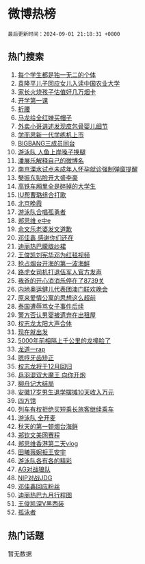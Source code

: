 # 微博热榜

`最后更新时间：2024-09-01 21:18:31 +0800`

## 热门搜索

1. [每个学生都是独一无二的个体](https://m.weibo.cn/search?containerid=100103type%3D1%26t%3D10%26q%3D%23%E6%AF%8F%E4%B8%AA%E5%AD%A6%E7%94%9F%E9%83%BD%E6%98%AF%E7%8B%AC%E4%B8%80%E6%97%A0%E4%BA%8C%E7%9A%84%E4%B8%AA%E4%BD%93%23&stream_entry_id=51&isnewpage=1&extparam=seat%3D1%26stream_entry_id%3D51%26pos%3D0%26q%3D%2523%25E6%25AF%258F%25E4%25B8%25AA%25E5%25AD%25A6%25E7%2594%259F%25E9%2583%25BD%25E6%2598%25AF%25E7%258B%25AC%25E4%25B8%2580%25E6%2597%25A0%25E4%25BA%258C%25E7%259A%2584%25E4%25B8%25AA%25E4%25BD%2593%2523%26cate%3D10103%26c_type%3D51%26dgr%3D0%26filter_type%3Drealtimehot%26display_time%3D1725196710%26pre_seqid%3D1725196710216018327199)
1. [袁隆平儿子回应女儿入读中国农业大学](https://m.weibo.cn/search?containerid=100103type%3D1%26t%3D10%26q%3D%23%E8%A2%81%E9%9A%86%E5%B9%B3%E5%84%BF%E5%AD%90%E5%9B%9E%E5%BA%94%E5%A5%B3%E5%84%BF%E5%85%A5%E8%AF%BB%E4%B8%AD%E5%9B%BD%E5%86%9C%E4%B8%9A%E5%A4%A7%E5%AD%A6%23&stream_entry_id=31&isnewpage=1&extparam=seat%3D1%26c_type%3D31%26lcate%3D5001%26cate%3D5001%26q%3D%2523%25E8%25A2%2581%25E9%259A%2586%25E5%25B9%25B3%25E5%2584%25BF%25E5%25AD%2590%25E5%259B%259E%25E5%25BA%2594%25E5%25A5%25B3%25E5%2584%25BF%25E5%2585%25A5%25E8%25AF%25BB%25E4%25B8%25AD%25E5%259B%25BD%25E5%2586%259C%25E4%25B8%259A%25E5%25A4%25A7%25E5%25AD%25A6%2523%26stream_entry_id%3D31%26pos%3D0%26band_rank%3D1%26flag%3D32768%26realpos%3D1%26dgr%3D0%26filter_type%3Drealtimehot%26display_time%3D1725196710%26pre_seqid%3D1725196710216018327199)
1. [家长火烧孩子估值好几万烟卡](https://m.weibo.cn/search?containerid=100103type%3D1%26t%3D10%26q%3D%23%E5%AE%B6%E9%95%BF%E7%81%AB%E7%83%A7%E5%AD%A9%E5%AD%90%E4%BC%B0%E5%80%BC%E5%A5%BD%E5%87%A0%E4%B8%87%E7%83%9F%E5%8D%A1%23&stream_entry_id=31&isnewpage=1&extparam=seat%3D1%26c_type%3D31%26lcate%3D5001%26cate%3D5001%26q%3D%2523%25E5%25AE%25B6%25E9%2595%25BF%25E7%2581%25AB%25E7%2583%25A7%25E5%25AD%25A9%25E5%25AD%2590%25E4%25BC%25B0%25E5%2580%25BC%25E5%25A5%25BD%25E5%2587%25A0%25E4%25B8%2587%25E7%2583%259F%25E5%258D%25A1%2523%26stream_entry_id%3D31%26pos%3D1%26band_rank%3D2%26flag%3D2%26realpos%3D2%26dgr%3D0%26filter_type%3Drealtimehot%26display_time%3D1725196710%26pre_seqid%3D1725196710216018327199)
1. [开学第一课](https://m.weibo.cn/search?containerid=100103type%3D1%26t%3D10%26q%3D%23%E5%BC%80%E5%AD%A6%E7%AC%AC%E4%B8%80%E8%AF%BE%23&stream_entry_id=31&isnewpage=1&extparam=seat%3D1%26c_type%3D31%26lcate%3D5001%26cate%3D5001%26q%3D%2523%25E5%25BC%2580%25E5%25AD%25A6%25E7%25AC%25AC%25E4%25B8%2580%25E8%25AF%25BE%2523%26stream_entry_id%3D31%26pos%3D2%26band_rank%3D3%26flag%3D0%26realpos%3D3%26dgr%3D0%26filter_type%3Drealtimehot%26display_time%3D1725196710%26pre_seqid%3D1725196710216018327199)
1. [折腰](https://m.weibo.cn/search?containerid=100103type%3D1%26t%3D10%26q%3D%E6%8A%98%E8%85%B0&stream_entry_id=31&isnewpage=1&extparam=seat%3D1%26c_type%3D31%26lcate%3D5001%26cate%3D5001%26q%3D%25E6%258A%2598%25E8%2585%25B0%26stream_entry_id%3D31%26pos%3D3%26band_rank%3D4%26flag%3D1%26realpos%3D4%26dgr%3D0%26filter_type%3Drealtimehot%26display_time%3D1725196710%26pre_seqid%3D1725196710216018327199)
1. [马龙给全红婵买帽子](https://m.weibo.cn/search?containerid=100103type%3D1%26t%3D10%26q%3D%23%E9%A9%AC%E9%BE%99%E7%BB%99%E5%85%A8%E7%BA%A2%E5%A9%B5%E4%B9%B0%E5%B8%BD%E5%AD%90%23&stream_entry_id=31&isnewpage=1&extparam=seat%3D1%26c_type%3D31%26lcate%3D5001%26cate%3D5001%26q%3D%2523%25E9%25A9%25AC%25E9%25BE%2599%25E7%25BB%2599%25E5%2585%25A8%25E7%25BA%25A2%25E5%25A9%25B5%25E4%25B9%25B0%25E5%25B8%25BD%25E5%25AD%2590%2523%26stream_entry_id%3D31%26pos%3D4%26band_rank%3D5%26flag%3D0%26realpos%3D5%26dgr%3D0%26filter_type%3Drealtimehot%26display_time%3D1725196710%26pre_seqid%3D1725196710216018327199)
1. [外卖小哥讲述发现皮包骨婴儿细节](https://m.weibo.cn/search?containerid=100103type%3D1%26t%3D10%26q%3D%23%E5%A4%96%E5%8D%96%E5%B0%8F%E5%93%A5%E8%AE%B2%E8%BF%B0%E5%8F%91%E7%8E%B0%E7%9A%AE%E5%8C%85%E9%AA%A8%E5%A9%B4%E5%84%BF%E7%BB%86%E8%8A%82%23&stream_entry_id=31&isnewpage=1&extparam=seat%3D1%26c_type%3D31%26lcate%3D5001%26cate%3D5001%26q%3D%2523%25E5%25A4%2596%25E5%258D%2596%25E5%25B0%258F%25E5%2593%25A5%25E8%25AE%25B2%25E8%25BF%25B0%25E5%258F%2591%25E7%258E%25B0%25E7%259A%25AE%25E5%258C%2585%25E9%25AA%25A8%25E5%25A9%25B4%25E5%2584%25BF%25E7%25BB%2586%25E8%258A%2582%2523%26stream_entry_id%3D31%26pos%3D5%26band_rank%3D6%26flag%3D0%26realpos%3D6%26dgr%3D0%26filter_type%3Drealtimehot%26display_time%3D1725196710%26pre_seqid%3D1725196710216018327199)
1. [学而思新一代学练机上市](https://m.weibo.cn/search?containerid=100103type%3D1%26t%3D10%26q%3D%23%E5%AD%A6%E8%80%8C%E6%80%9D%E6%96%B0%E4%B8%80%E4%BB%A3%E5%AD%A6%E7%BB%83%E6%9C%BA%E4%B8%8A%E5%B8%82%23&stream_entry_id=31&isnewpage=1&extparam=seat%3D1%26pos%3D6%26lcate%3D5001%26is_ad_pos%3D1%26topic_ad%3D1%26q%3D%2523%25E5%25AD%25A6%25E8%2580%258C%25E6%2580%259D%25E6%2596%25B0%25E4%25B8%2580%25E4%25BB%25A3%25E5%25AD%25A6%25E7%25BB%2583%25E6%259C%25BA%25E4%25B8%258A%25E5%25B8%2582%2523%26stream_entry_id%3D31%26adid%3D252835%26dgr%3D0%26band_rank%3D7%26c_type%3D31%26cate%3D5001%26filter_type%3Drealtimehot%26display_time%3D1725196710%26pre_seqid%3D1725196710216018327199)
1. [BIGBANG三成员同台](https://m.weibo.cn/search?containerid=100103type%3D1%26t%3D10%26q%3DBIGBANG%E4%B8%89%E6%88%90%E5%91%98%E5%90%8C%E5%8F%B0&stream_entry_id=31&isnewpage=1&extparam=seat%3D1%26c_type%3D31%26lcate%3D5001%26cate%3D5001%26q%3DBIGBANG%25E4%25B8%2589%25E6%2588%2590%25E5%2591%2598%25E5%2590%258C%25E5%258F%25B0%26stream_entry_id%3D31%26pos%3D7%26band_rank%3D7%26flag%3D2%26realpos%3D7%26dgr%3D0%26filter_type%3Drealtimehot%26display_time%3D1725196710%26pre_seqid%3D1725196710216018327199)
1. [游泳队 人鱼上岸嗓子换腿](https://m.weibo.cn/search?containerid=100103type%3D1%26t%3D10%26q%3D%E6%B8%B8%E6%B3%B3%E9%98%9F+%E4%BA%BA%E9%B1%BC%E4%B8%8A%E5%B2%B8%E5%97%93%E5%AD%90%E6%8D%A2%E8%85%BF&stream_entry_id=31&isnewpage=1&extparam=seat%3D1%26c_type%3D31%26lcate%3D5001%26cate%3D5001%26q%3D%25E6%25B8%25B8%25E6%25B3%25B3%25E9%2598%259F%2520%25E4%25BA%25BA%25E9%25B1%25BC%25E4%25B8%258A%25E5%25B2%25B8%25E5%2597%2593%25E5%25AD%2590%25E6%258D%25A2%25E8%2585%25BF%26stream_entry_id%3D31%26pos%3D8%26band_rank%3D8%26flag%3D1%26realpos%3D8%26dgr%3D0%26filter_type%3Drealtimehot%26display_time%3D1725196710%26pre_seqid%3D1725196710216018327199)
1. [潘展乐解释自己的微博名](https://m.weibo.cn/search?containerid=100103type%3D1%26t%3D10%26q%3D%23%E6%BD%98%E5%B1%95%E4%B9%90%E8%A7%A3%E9%87%8A%E8%87%AA%E5%B7%B1%E7%9A%84%E5%BE%AE%E5%8D%9A%E5%90%8D%23&stream_entry_id=31&isnewpage=1&extparam=seat%3D1%26c_type%3D31%26lcate%3D5001%26cate%3D5001%26q%3D%2523%25E6%25BD%2598%25E5%25B1%2595%25E4%25B9%2590%25E8%25A7%25A3%25E9%2587%258A%25E8%2587%25AA%25E5%25B7%25B1%25E7%259A%2584%25E5%25BE%25AE%25E5%258D%259A%25E5%2590%258D%2523%26stream_entry_id%3D31%26pos%3D9%26band_rank%3D9%26flag%3D1%26realpos%3D9%26dgr%3D0%26filter_type%3Drealtimehot%26display_time%3D1725196710%26pre_seqid%3D1725196710216018327199)
1. [南京溧水试点未成年人怀孕就诊强制弹窗提醒](https://m.weibo.cn/search?containerid=100103type%3D1%26t%3D10%26q%3D%23%E5%8D%97%E4%BA%AC%E6%BA%A7%E6%B0%B4%E8%AF%95%E7%82%B9%E6%9C%AA%E6%88%90%E5%B9%B4%E4%BA%BA%E6%80%80%E5%AD%95%E5%B0%B1%E8%AF%8A%E5%BC%BA%E5%88%B6%E5%BC%B9%E7%AA%97%E6%8F%90%E9%86%92%23&stream_entry_id=31&isnewpage=1&extparam=seat%3D1%26c_type%3D31%26lcate%3D5001%26cate%3D5001%26q%3D%2523%25E5%258D%2597%25E4%25BA%25AC%25E6%25BA%25A7%25E6%25B0%25B4%25E8%25AF%2595%25E7%2582%25B9%25E6%259C%25AA%25E6%2588%2590%25E5%25B9%25B4%25E4%25BA%25BA%25E6%2580%2580%25E5%25AD%2595%25E5%25B0%25B1%25E8%25AF%258A%25E5%25BC%25BA%25E5%2588%25B6%25E5%25BC%25B9%25E7%25AA%2597%25E6%258F%2590%25E9%2586%2592%2523%26stream_entry_id%3D31%26pos%3D10%26band_rank%3D10%26flag%3D1%26realpos%3D10%26dgr%3D0%26filter_type%3Drealtimehot%26display_time%3D1725196710%26pre_seqid%3D1725196710216018327199)
1. [樊振东贴脸开大盛李豪](https://m.weibo.cn/search?containerid=100103type%3D1%26t%3D10%26q%3D%E6%A8%8A%E6%8C%AF%E4%B8%9C%E8%B4%B4%E8%84%B8%E5%BC%80%E5%A4%A7%E7%9B%9B%E6%9D%8E%E8%B1%AA&stream_entry_id=31&isnewpage=1&extparam=seat%3D1%26c_type%3D31%26lcate%3D5001%26cate%3D5001%26q%3D%25E6%25A8%258A%25E6%258C%25AF%25E4%25B8%259C%25E8%25B4%25B4%25E8%2584%25B8%25E5%25BC%2580%25E5%25A4%25A7%25E7%259B%259B%25E6%259D%258E%25E8%25B1%25AA%26stream_entry_id%3D31%26pos%3D11%26band_rank%3D11%26flag%3D1%26realpos%3D11%26dgr%3D0%26filter_type%3Drealtimehot%26display_time%3D1725196710%26pre_seqid%3D1725196710216018327199)
1. [高铁车厢里全是碎掉的大学生](https://m.weibo.cn/search?containerid=100103type%3D1%26t%3D10%26q%3D%23%E9%AB%98%E9%93%81%E8%BD%A6%E5%8E%A2%E9%87%8C%E5%85%A8%E6%98%AF%E7%A2%8E%E6%8E%89%E7%9A%84%E5%A4%A7%E5%AD%A6%E7%94%9F%23&stream_entry_id=31&isnewpage=1&extparam=seat%3D1%26c_type%3D31%26lcate%3D5001%26cate%3D5001%26q%3D%2523%25E9%25AB%2598%25E9%2593%2581%25E8%25BD%25A6%25E5%258E%25A2%25E9%2587%258C%25E5%2585%25A8%25E6%2598%25AF%25E7%25A2%258E%25E6%258E%2589%25E7%259A%2584%25E5%25A4%25A7%25E5%25AD%25A6%25E7%2594%259F%2523%26stream_entry_id%3D31%26pos%3D12%26band_rank%3D12%26flag%3D0%26realpos%3D12%26dgr%3D0%26filter_type%3Drealtimehot%26display_time%3D1725196710%26pre_seqid%3D1725196710216018327199)
1. [IU帮曹璐组合打歌](https://m.weibo.cn/search?containerid=100103type%3D1%26t%3D10%26q%3D%23IU%E5%B8%AE%E6%9B%B9%E7%92%90%E7%BB%84%E5%90%88%E6%89%93%E6%AD%8C%23&stream_entry_id=31&isnewpage=1&extparam=seat%3D1%26c_type%3D31%26lcate%3D5001%26cate%3D5001%26q%3D%2523IU%25E5%25B8%25AE%25E6%259B%25B9%25E7%2592%2590%25E7%25BB%2584%25E5%2590%2588%25E6%2589%2593%25E6%25AD%258C%2523%26stream_entry_id%3D31%26pos%3D13%26band_rank%3D13%26flag%3D1%26realpos%3D13%26dgr%3D0%26filter_type%3Drealtimehot%26display_time%3D1725196710%26pre_seqid%3D1725196710216018327199)
1. [北京晚霞](https://m.weibo.cn/search?containerid=100103type%3D1%26t%3D10%26q%3D%E5%8C%97%E4%BA%AC%E6%99%9A%E9%9C%9E&stream_entry_id=31&isnewpage=1&extparam=seat%3D1%26c_type%3D31%26lcate%3D5001%26cate%3D5001%26q%3D%25E5%258C%2597%25E4%25BA%25AC%25E6%2599%259A%25E9%259C%259E%26stream_entry_id%3D31%26pos%3D14%26band_rank%3D14%26flag%3D0%26realpos%3D14%26dgr%3D0%26filter_type%3Drealtimehot%26display_time%3D1725196710%26pre_seqid%3D1725196710216018327199)
1. [游泳队合唱孤勇者](https://m.weibo.cn/search?containerid=100103type%3D1%26t%3D10%26q%3D%E6%B8%B8%E6%B3%B3%E9%98%9F%E5%90%88%E5%94%B1%E5%AD%A4%E5%8B%87%E8%80%85&stream_entry_id=31&isnewpage=1&extparam=seat%3D1%26c_type%3D31%26lcate%3D5001%26cate%3D5001%26q%3D%25E6%25B8%25B8%25E6%25B3%25B3%25E9%2598%259F%25E5%2590%2588%25E5%2594%25B1%25E5%25AD%25A4%25E5%258B%2587%25E8%2580%2585%26stream_entry_id%3D31%26pos%3D15%26band_rank%3D15%26flag%3D1%26realpos%3D15%26dgr%3D0%26filter_type%3Drealtimehot%26display_time%3D1725196710%26pre_seqid%3D1725196710216018327199)
1. [郑思维 e中e](https://m.weibo.cn/search?containerid=100103type%3D1%26t%3D10%26q%3D%E9%83%91%E6%80%9D%E7%BB%B4+e%E4%B8%ADe&stream_entry_id=31&isnewpage=1&extparam=seat%3D1%26c_type%3D31%26lcate%3D5001%26cate%3D5001%26q%3D%25E9%2583%2591%25E6%2580%259D%25E7%25BB%25B4%2520e%25E4%25B8%25ADe%26stream_entry_id%3D31%26pos%3D16%26band_rank%3D16%26flag%3D0%26realpos%3D16%26dgr%3D0%26filter_type%3Drealtimehot%26display_time%3D1725196710%26pre_seqid%3D1725196710216018327199)
1. [余文乐老婆发文道歉](https://m.weibo.cn/search?containerid=100103type%3D1%26t%3D10%26q%3D%23%E4%BD%99%E6%96%87%E4%B9%90%E8%80%81%E5%A9%86%E5%8F%91%E6%96%87%E9%81%93%E6%AD%89%23&stream_entry_id=31&isnewpage=1&extparam=seat%3D1%26c_type%3D31%26lcate%3D5001%26cate%3D5001%26q%3D%2523%25E4%25BD%2599%25E6%2596%2587%25E4%25B9%2590%25E8%2580%2581%25E5%25A9%2586%25E5%258F%2591%25E6%2596%2587%25E9%2581%2593%25E6%25AD%2589%2523%26stream_entry_id%3D31%26pos%3D17%26band_rank%3D17%26flag%3D2%26realpos%3D17%26dgr%3D0%26filter_type%3Drealtimehot%26display_time%3D1725196710%26pre_seqid%3D1725196710216018327199)
1. [邓佳鑫 感谢你们还在](https://m.weibo.cn/search?containerid=100103type%3D1%26t%3D10%26q%3D%E9%82%93%E4%BD%B3%E9%91%AB+%E6%84%9F%E8%B0%A2%E4%BD%A0%E4%BB%AC%E8%BF%98%E5%9C%A8&stream_entry_id=31&isnewpage=1&extparam=seat%3D1%26c_type%3D31%26lcate%3D5001%26cate%3D5001%26q%3D%25E9%2582%2593%25E4%25BD%25B3%25E9%2591%25AB%2520%25E6%2584%259F%25E8%25B0%25A2%25E4%25BD%25A0%25E4%25BB%25AC%25E8%25BF%2598%25E5%259C%25A8%26stream_entry_id%3D31%26pos%3D18%26band_rank%3D18%26flag%3D1%26realpos%3D18%26dgr%3D0%26filter_type%3Drealtimehot%26display_time%3D1725196710%26pre_seqid%3D1725196710216018327199)
1. [迪丽热巴朦胧纱裙](https://m.weibo.cn/search?containerid=100103type%3D1%26t%3D10%26q%3D%23%E8%BF%AA%E4%B8%BD%E7%83%AD%E5%B7%B4%E6%9C%A6%E8%83%A7%E7%BA%B1%E8%A3%99%23&stream_entry_id=31&isnewpage=1&extparam=seat%3D1%26c_type%3D31%26lcate%3D5001%26cate%3D5001%26q%3D%2523%25E8%25BF%25AA%25E4%25B8%25BD%25E7%2583%25AD%25E5%25B7%25B4%25E6%259C%25A6%25E8%2583%25A7%25E7%25BA%25B1%25E8%25A3%2599%2523%26stream_entry_id%3D31%26pos%3D19%26band_rank%3D19%26flag%3D1%26realpos%3D19%26dgr%3D0%26filter_type%3Drealtimehot%26display_time%3D1725196710%26pre_seqid%3D1725196710216018327199)
1. [王俊凯刘宪华邓为红毯视频](https://m.weibo.cn/search?containerid=100103type%3D1%26t%3D10%26q%3D%23%E7%8E%8B%E4%BF%8A%E5%87%AF%E5%88%98%E5%AE%AA%E5%8D%8E%E9%82%93%E4%B8%BA%E7%BA%A2%E6%AF%AF%E8%A7%86%E9%A2%91%23&stream_entry_id=31&isnewpage=1&extparam=seat%3D1%26c_type%3D31%26lcate%3D5001%26cate%3D5001%26q%3D%2523%25E7%258E%258B%25E4%25BF%258A%25E5%2587%25AF%25E5%2588%2598%25E5%25AE%25AA%25E5%258D%258E%25E9%2582%2593%25E4%25B8%25BA%25E7%25BA%25A2%25E6%25AF%25AF%25E8%25A7%2586%25E9%25A2%2591%2523%26stream_entry_id%3D31%26pos%3D20%26band_rank%3D20%26flag%3D1%26realpos%3D20%26dgr%3D0%26filter_type%3Drealtimehot%26display_time%3D1725196710%26pre_seqid%3D1725196710216018327199)
1. [抢占烟台开海的第一波海鲜](https://m.weibo.cn/search?containerid=100103type%3D1%26t%3D10%26q%3D%23%E6%8A%A2%E5%8D%A0%E7%83%9F%E5%8F%B0%E5%BC%80%E6%B5%B7%E7%9A%84%E7%AC%AC%E4%B8%80%E6%B3%A2%E6%B5%B7%E9%B2%9C%23&stream_entry_id=31&isnewpage=1&extparam=seat%3D1%26c_type%3D31%26lcate%3D5001%26cate%3D5001%26q%3D%2523%25E6%258A%25A2%25E5%258D%25A0%25E7%2583%259F%25E5%258F%25B0%25E5%25BC%2580%25E6%25B5%25B7%25E7%259A%2584%25E7%25AC%25AC%25E4%25B8%2580%25E6%25B3%25A2%25E6%25B5%25B7%25E9%25B2%259C%2523%26dgr%3D0%26pos%3D21%26adid%3D252897%26band_rank%3D21%26flag%3D0%26realpos%3D21%26stream_entry_id%3D31%26filter_type%3Drealtimehot%26display_time%3D1725196710%26pre_seqid%3D1725196710216018327199)
1. [路虎女司机打退伍军人官方发声](https://m.weibo.cn/search?containerid=100103type%3D1%26t%3D10%26q%3D%23%E8%B7%AF%E8%99%8E%E5%A5%B3%E5%8F%B8%E6%9C%BA%E6%89%93%E9%80%80%E4%BC%8D%E5%86%9B%E4%BA%BA%E5%AE%98%E6%96%B9%E5%8F%91%E5%A3%B0%23&stream_entry_id=31&isnewpage=1&extparam=seat%3D1%26c_type%3D31%26lcate%3D5001%26cate%3D5001%26q%3D%2523%25E8%25B7%25AF%25E8%2599%258E%25E5%25A5%25B3%25E5%258F%25B8%25E6%259C%25BA%25E6%2589%2593%25E9%2580%2580%25E4%25BC%258D%25E5%2586%259B%25E4%25BA%25BA%25E5%25AE%2598%25E6%2596%25B9%25E5%258F%2591%25E5%25A3%25B0%2523%26stream_entry_id%3D31%26pos%3D22%26band_rank%3D22%26flag%3D2%26realpos%3D22%26dgr%3D0%26filter_type%3Drealtimehot%26display_time%3D1725196710%26pre_seqid%3D1725196710216018327199)
1. [我爸的开心消消乐停在了8739关](https://m.weibo.cn/search?containerid=100103type%3D1%26t%3D10%26q%3D%E6%88%91%E7%88%B8%E7%9A%84%E5%BC%80%E5%BF%83%E6%B6%88%E6%B6%88%E4%B9%90%E5%81%9C%E5%9C%A8%E4%BA%868739%E5%85%B3&stream_entry_id=31&isnewpage=1&extparam=seat%3D1%26c_type%3D31%26lcate%3D5001%26cate%3D5001%26q%3D%25E6%2588%2591%25E7%2588%25B8%25E7%259A%2584%25E5%25BC%2580%25E5%25BF%2583%25E6%25B6%2588%25E6%25B6%2588%25E4%25B9%2590%25E5%2581%259C%25E5%259C%25A8%25E4%25BA%25868739%25E5%2585%25B3%26stream_entry_id%3D31%26pos%3D23%26band_rank%3D23%26flag%3D2%26realpos%3D23%26dgr%3D0%26filter_type%3Drealtimehot%26display_time%3D1725196710%26pre_seqid%3D1725196710216018327199)
1. [内地奥运健儿代表团澳门联欢晚会](https://m.weibo.cn/search?containerid=100103type%3D1%26t%3D10%26q%3D%23%E5%86%85%E5%9C%B0%E5%A5%A5%E8%BF%90%E5%81%A5%E5%84%BF%E4%BB%A3%E8%A1%A8%E5%9B%A2%E6%BE%B3%E9%97%A8%E8%81%94%E6%AC%A2%E6%99%9A%E4%BC%9A%23&stream_entry_id=31&isnewpage=1&extparam=seat%3D1%26c_type%3D31%26lcate%3D5001%26cate%3D5001%26q%3D%2523%25E5%2586%2585%25E5%259C%25B0%25E5%25A5%25A5%25E8%25BF%2590%25E5%2581%25A5%25E5%2584%25BF%25E4%25BB%25A3%25E8%25A1%25A8%25E5%259B%25A2%25E6%25BE%25B3%25E9%2597%25A8%25E8%2581%2594%25E6%25AC%25A2%25E6%2599%259A%25E4%25BC%259A%2523%26stream_entry_id%3D31%26pos%3D24%26band_rank%3D24%26flag%3D0%26realpos%3D24%26dgr%3D0%26filter_type%3Drealtimehot%26display_time%3D1725196710%26pre_seqid%3D1725196710216018327199)
1. [原来爱情公寓的思想这么超前](https://m.weibo.cn/search?containerid=100103type%3D1%26t%3D10%26q%3D%E5%8E%9F%E6%9D%A5%E7%88%B1%E6%83%85%E5%85%AC%E5%AF%93%E7%9A%84%E6%80%9D%E6%83%B3%E8%BF%99%E4%B9%88%E8%B6%85%E5%89%8D&stream_entry_id=31&isnewpage=1&extparam=seat%3D1%26c_type%3D31%26lcate%3D5001%26cate%3D5001%26q%3D%25E5%258E%259F%25E6%259D%25A5%25E7%2588%25B1%25E6%2583%2585%25E5%2585%25AC%25E5%25AF%2593%25E7%259A%2584%25E6%2580%259D%25E6%2583%25B3%25E8%25BF%2599%25E4%25B9%2588%25E8%25B6%2585%25E5%2589%258D%26stream_entry_id%3D31%26pos%3D25%26band_rank%3D25%26flag%3D1%26realpos%3D25%26dgr%3D0%26filter_type%3Drealtimehot%26display_time%3D1725196710%26pre_seqid%3D1725196710216018327199)
1. [泰国遭辱骂女子事件后续](https://m.weibo.cn/search?containerid=100103type%3D1%26t%3D10%26q%3D%23%E6%B3%B0%E5%9B%BD%E9%81%AD%E8%BE%B1%E9%AA%82%E5%A5%B3%E5%AD%90%E4%BA%8B%E4%BB%B6%E5%90%8E%E7%BB%AD%23&stream_entry_id=31&isnewpage=1&extparam=seat%3D1%26c_type%3D31%26lcate%3D5001%26cate%3D5001%26q%3D%2523%25E6%25B3%25B0%25E5%259B%25BD%25E9%2581%25AD%25E8%25BE%25B1%25E9%25AA%2582%25E5%25A5%25B3%25E5%25AD%2590%25E4%25BA%258B%25E4%25BB%25B6%25E5%2590%258E%25E7%25BB%25AD%2523%26stream_entry_id%3D31%26pos%3D26%26band_rank%3D26%26flag%3D0%26realpos%3D26%26dgr%3D0%26filter_type%3Drealtimehot%26display_time%3D1725196710%26pre_seqid%3D1725196710216018327199)
1. [警方否认男婴被遗弃在出租屋](https://m.weibo.cn/search?containerid=100103type%3D1%26t%3D10%26q%3D%23%E8%AD%A6%E6%96%B9%E5%90%A6%E8%AE%A4%E7%94%B7%E5%A9%B4%E8%A2%AB%E9%81%97%E5%BC%83%E5%9C%A8%E5%87%BA%E7%A7%9F%E5%B1%8B%23&stream_entry_id=31&isnewpage=1&extparam=seat%3D1%26c_type%3D31%26lcate%3D5001%26cate%3D5001%26q%3D%2523%25E8%25AD%25A6%25E6%2596%25B9%25E5%2590%25A6%25E8%25AE%25A4%25E7%2594%25B7%25E5%25A9%25B4%25E8%25A2%25AB%25E9%2581%2597%25E5%25BC%2583%25E5%259C%25A8%25E5%2587%25BA%25E7%25A7%259F%25E5%25B1%258B%2523%26stream_entry_id%3D31%26pos%3D27%26band_rank%3D27%26flag%3D1%26realpos%3D27%26dgr%3D0%26filter_type%3Drealtimehot%26display_time%3D1725196710%26pre_seqid%3D1725196710216018327199)
1. [权志龙太阳大声合体](https://m.weibo.cn/search?containerid=100103type%3D1%26t%3D10%26q%3D%23%E6%9D%83%E5%BF%97%E9%BE%99%E5%A4%AA%E9%98%B3%E5%A4%A7%E5%A3%B0%E5%90%88%E4%BD%93%23&stream_entry_id=31&isnewpage=1&extparam=seat%3D1%26c_type%3D31%26lcate%3D5001%26cate%3D5001%26q%3D%2523%25E6%259D%2583%25E5%25BF%2597%25E9%25BE%2599%25E5%25A4%25AA%25E9%2598%25B3%25E5%25A4%25A7%25E5%25A3%25B0%25E5%2590%2588%25E4%25BD%2593%2523%26stream_entry_id%3D31%26pos%3D28%26band_rank%3D28%26flag%3D0%26realpos%3D28%26dgr%3D0%26filter_type%3Drealtimehot%26display_time%3D1725196710%26pre_seqid%3D1725196710216018327199)
1. [现在就出发](https://m.weibo.cn/search?containerid=100103type%3D1%26t%3D10%26q%3D%E7%8E%B0%E5%9C%A8%E5%B0%B1%E5%87%BA%E5%8F%91&stream_entry_id=31&isnewpage=1&extparam=seat%3D1%26c_type%3D31%26lcate%3D5001%26cate%3D5001%26q%3D%25E7%258E%25B0%25E5%259C%25A8%25E5%25B0%25B1%25E5%2587%25BA%25E5%258F%2591%26stream_entry_id%3D31%26pos%3D29%26band_rank%3D29%26flag%3D1%26realpos%3D29%26dgr%3D0%26filter_type%3Drealtimehot%26display_time%3D1725196710%26pre_seqid%3D1725196710216018327199)
1. [5000年前相隔上千公里的龙撞脸了](https://m.weibo.cn/search?containerid=100103type%3D1%26t%3D10%26q%3D%235000%E5%B9%B4%E5%89%8D%E7%9B%B8%E9%9A%94%E4%B8%8A%E5%8D%83%E5%85%AC%E9%87%8C%E7%9A%84%E9%BE%99%E6%92%9E%E8%84%B8%E4%BA%86%23&stream_entry_id=31&isnewpage=1&extparam=seat%3D1%26c_type%3D31%26lcate%3D5001%26cate%3D5001%26q%3D%25235000%25E5%25B9%25B4%25E5%2589%258D%25E7%259B%25B8%25E9%259A%2594%25E4%25B8%258A%25E5%258D%2583%25E5%2585%25AC%25E9%2587%258C%25E7%259A%2584%25E9%25BE%2599%25E6%2592%259E%25E8%2584%25B8%25E4%25BA%2586%2523%26stream_entry_id%3D31%26pos%3D30%26band_rank%3D30%26flag%3D1%26realpos%3D30%26dgr%3D0%26filter_type%3Drealtimehot%26display_time%3D1725196710%26pre_seqid%3D1725196710216018327199)
1. [龙道一rap](https://m.weibo.cn/search?containerid=100103type%3D1%26t%3D10%26q%3D%E9%BE%99%E9%81%93%E4%B8%80rap&stream_entry_id=31&isnewpage=1&extparam=seat%3D1%26c_type%3D31%26lcate%3D5001%26cate%3D5001%26q%3D%25E9%25BE%2599%25E9%2581%2593%25E4%25B8%2580rap%26stream_entry_id%3D31%26pos%3D31%26band_rank%3D31%26flag%3D1%26realpos%3D31%26dgr%3D0%26filter_type%3Drealtimehot%26display_time%3D1725196710%26pre_seqid%3D1725196710216018327199)
1. [嗯哼牙齿矫正](https://m.weibo.cn/search?containerid=100103type%3D1%26t%3D10%26q%3D%23%E5%97%AF%E5%93%BC%E7%89%99%E9%BD%BF%E7%9F%AB%E6%AD%A3%23&stream_entry_id=31&isnewpage=1&extparam=seat%3D1%26c_type%3D31%26lcate%3D5001%26cate%3D5001%26q%3D%2523%25E5%2597%25AF%25E5%2593%25BC%25E7%2589%2599%25E9%25BD%25BF%25E7%259F%25AB%25E6%25AD%25A3%2523%26stream_entry_id%3D31%26pos%3D32%26band_rank%3D32%26flag%3D0%26realpos%3D32%26dgr%3D0%26filter_type%3Drealtimehot%26display_time%3D1725196710%26pre_seqid%3D1725196710216018327199)
1. [权志龙将于12月回归](https://m.weibo.cn/search?containerid=100103type%3D1%26t%3D10%26q%3D%23%E6%9D%83%E5%BF%97%E9%BE%99%E5%B0%86%E4%BA%8E12%E6%9C%88%E5%9B%9E%E5%BD%92%23&stream_entry_id=31&isnewpage=1&extparam=seat%3D1%26c_type%3D31%26lcate%3D5001%26cate%3D5001%26q%3D%2523%25E6%259D%2583%25E5%25BF%2597%25E9%25BE%2599%25E5%25B0%2586%25E4%25BA%258E12%25E6%259C%2588%25E5%259B%259E%25E5%25BD%2592%2523%26stream_entry_id%3D31%26pos%3D33%26band_rank%3D33%26flag%3D1%26realpos%3D33%26dgr%3D0%26filter_type%3Drealtimehot%26display_time%3D1725196710%26pre_seqid%3D1725196710216018327199)
1. [乒羽混双大魔王 向你开炮](https://m.weibo.cn/search?containerid=100103type%3D1%26t%3D10%26q%3D%E4%B9%92%E7%BE%BD%E6%B7%B7%E5%8F%8C%E5%A4%A7%E9%AD%94%E7%8E%8B+%E5%90%91%E4%BD%A0%E5%BC%80%E7%82%AE&stream_entry_id=31&isnewpage=1&extparam=seat%3D1%26c_type%3D31%26lcate%3D5001%26cate%3D5001%26q%3D%25E4%25B9%2592%25E7%25BE%25BD%25E6%25B7%25B7%25E5%258F%258C%25E5%25A4%25A7%25E9%25AD%2594%25E7%258E%258B%2520%25E5%2590%2591%25E4%25BD%25A0%25E5%25BC%2580%25E7%2582%25AE%26stream_entry_id%3D31%26pos%3D34%26band_rank%3D34%26flag%3D0%26realpos%3D34%26dgr%3D0%26filter_type%3Drealtimehot%26display_time%3D1725196710%26pre_seqid%3D1725196710216018327199)
1. [柳舟记大结局](https://m.weibo.cn/search?containerid=100103type%3D1%26t%3D10%26q%3D%23%E6%9F%B3%E8%88%9F%E8%AE%B0%E5%A4%A7%E7%BB%93%E5%B1%80%23&stream_entry_id=31&isnewpage=1&extparam=seat%3D1%26c_type%3D31%26lcate%3D5001%26cate%3D5001%26q%3D%2523%25E6%259F%25B3%25E8%2588%259F%25E8%25AE%25B0%25E5%25A4%25A7%25E7%25BB%2593%25E5%25B1%2580%2523%26stream_entry_id%3D31%26pos%3D35%26band_rank%3D35%26flag%3D1%26realpos%3D35%26dgr%3D0%26filter_type%3Drealtimehot%26display_time%3D1725196710%26pre_seqid%3D1725196710216018327199)
1. [安徽17岁男生退学摆摊10天收入万元](https://m.weibo.cn/search?containerid=100103type%3D1%26t%3D10%26q%3D%23%E5%AE%89%E5%BE%BD17%E5%B2%81%E7%94%B7%E7%94%9F%E9%80%80%E5%AD%A6%E6%91%86%E6%91%8A10%E5%A4%A9%E6%94%B6%E5%85%A5%E4%B8%87%E5%85%83%23&stream_entry_id=31&isnewpage=1&extparam=seat%3D1%26c_type%3D31%26lcate%3D5001%26cate%3D5001%26q%3D%2523%25E5%25AE%2589%25E5%25BE%25BD17%25E5%25B2%2581%25E7%2594%25B7%25E7%2594%259F%25E9%2580%2580%25E5%25AD%25A6%25E6%2591%2586%25E6%2591%258A10%25E5%25A4%25A9%25E6%2594%25B6%25E5%2585%25A5%25E4%25B8%2587%25E5%2585%2583%2523%26stream_entry_id%3D31%26pos%3D36%26band_rank%3D36%26flag%3D1%26realpos%3D36%26dgr%3D0%26filter_type%3Drealtimehot%26display_time%3D1725196710%26pre_seqid%3D1725196710216018327199)
1. [四方馆](https://m.weibo.cn/search?containerid=100103type%3D1%26t%3D10%26q%3D%E5%9B%9B%E6%96%B9%E9%A6%86&stream_entry_id=31&isnewpage=1&extparam=seat%3D1%26c_type%3D31%26lcate%3D5001%26cate%3D5001%26q%3D%25E5%259B%259B%25E6%2596%25B9%25E9%25A6%2586%26stream_entry_id%3D31%26pos%3D37%26band_rank%3D37%26flag%3D1%26realpos%3D37%26dgr%3D0%26filter_type%3Drealtimehot%26display_time%3D1725196710%26pre_seqid%3D1725196710216018327199)
1. [列车有权拒绝买短乘长旅客继续乘车](https://m.weibo.cn/search?containerid=100103type%3D1%26t%3D10%26q%3D%23%E5%88%97%E8%BD%A6%E6%9C%89%E6%9D%83%E6%8B%92%E7%BB%9D%E4%B9%B0%E7%9F%AD%E4%B9%98%E9%95%BF%E6%97%85%E5%AE%A2%E7%BB%A7%E7%BB%AD%E4%B9%98%E8%BD%A6%23&stream_entry_id=31&isnewpage=1&extparam=seat%3D1%26c_type%3D31%26lcate%3D5001%26cate%3D5001%26q%3D%2523%25E5%2588%2597%25E8%25BD%25A6%25E6%259C%2589%25E6%259D%2583%25E6%258B%2592%25E7%25BB%259D%25E4%25B9%25B0%25E7%259F%25AD%25E4%25B9%2598%25E9%2595%25BF%25E6%2597%2585%25E5%25AE%25A2%25E7%25BB%25A7%25E7%25BB%25AD%25E4%25B9%2598%25E8%25BD%25A6%2523%26stream_entry_id%3D31%26pos%3D38%26band_rank%3D38%26flag%3D1%26realpos%3D38%26dgr%3D0%26filter_type%3Drealtimehot%26display_time%3D1725196710%26pre_seqid%3D1725196710216018327199)
1. [游泳队 全开麦](https://m.weibo.cn/search?containerid=100103type%3D1%26t%3D10%26q%3D%E6%B8%B8%E6%B3%B3%E9%98%9F+%E5%85%A8%E5%BC%80%E9%BA%A6&stream_entry_id=31&isnewpage=1&extparam=seat%3D1%26c_type%3D31%26lcate%3D5001%26cate%3D5001%26q%3D%25E6%25B8%25B8%25E6%25B3%25B3%25E9%2598%259F%2520%25E5%2585%25A8%25E5%25BC%2580%25E9%25BA%25A6%26stream_entry_id%3D31%26pos%3D39%26band_rank%3D39%26flag%3D1%26realpos%3D39%26dgr%3D0%26filter_type%3Drealtimehot%26display_time%3D1725196710%26pre_seqid%3D1725196710216018327199)
1. [秋天的第一顿烟台海鲜](https://m.weibo.cn/search?containerid=100103type%3D1%26t%3D10%26q%3D%23%E7%A7%8B%E5%A4%A9%E7%9A%84%E7%AC%AC%E4%B8%80%E9%A1%BF%E7%83%9F%E5%8F%B0%E6%B5%B7%E9%B2%9C%23&stream_entry_id=31&isnewpage=1&extparam=seat%3D1%26c_type%3D31%26lcate%3D5001%26cate%3D5001%26q%3D%2523%25E7%25A7%258B%25E5%25A4%25A9%25E7%259A%2584%25E7%25AC%25AC%25E4%25B8%2580%25E9%25A1%25BF%25E7%2583%259F%25E5%258F%25B0%25E6%25B5%25B7%25E9%25B2%259C%2523%26dgr%3D0%26pos%3D40%26adid%3D253009%26band_rank%3D40%26flag%3D0%26realpos%3D40%26stream_entry_id%3D31%26filter_type%3Drealtimehot%26display_time%3D1725196710%26pre_seqid%3D1725196710216018327199)
1. [郑钦文美网赛程](https://m.weibo.cn/search?containerid=100103type%3D1%26t%3D10%26q%3D%E9%83%91%E9%92%A6%E6%96%87%E7%BE%8E%E7%BD%91%E8%B5%9B%E7%A8%8B&stream_entry_id=31&isnewpage=1&extparam=seat%3D1%26c_type%3D31%26lcate%3D5001%26cate%3D5001%26q%3D%25E9%2583%2591%25E9%2592%25A6%25E6%2596%2587%25E7%25BE%258E%25E7%25BD%2591%25E8%25B5%259B%25E7%25A8%258B%26stream_entry_id%3D31%26pos%3D41%26band_rank%3D41%26flag%3D0%26realpos%3D41%26dgr%3D0%26filter_type%3Drealtimehot%26display_time%3D1725196710%26pre_seqid%3D1725196710216018327199)
1. [郑思维香港第二天vlog](https://m.weibo.cn/search?containerid=100103type%3D1%26t%3D10%26q%3D%E9%83%91%E6%80%9D%E7%BB%B4%E9%A6%99%E6%B8%AF%E7%AC%AC%E4%BA%8C%E5%A4%A9vlog&stream_entry_id=31&isnewpage=1&extparam=seat%3D1%26c_type%3D31%26lcate%3D5001%26cate%3D5001%26q%3D%25E9%2583%2591%25E6%2580%259D%25E7%25BB%25B4%25E9%25A6%2599%25E6%25B8%25AF%25E7%25AC%25AC%25E4%25BA%258C%25E5%25A4%25A9vlog%26stream_entry_id%3D31%26pos%3D42%26band_rank%3D42%26flag%3D1%26realpos%3D42%26dgr%3D0%26filter_type%3Drealtimehot%26display_time%3D1725196710%26pre_seqid%3D1725196710216018327199)
1. [田曦薇婉拒王安宇](https://m.weibo.cn/search?containerid=100103type%3D1%26t%3D10%26q%3D%E7%94%B0%E6%9B%A6%E8%96%87%E5%A9%89%E6%8B%92%E7%8E%8B%E5%AE%89%E5%AE%87&stream_entry_id=31&isnewpage=1&extparam=seat%3D1%26c_type%3D31%26lcate%3D5001%26cate%3D5001%26q%3D%25E7%2594%25B0%25E6%259B%25A6%25E8%2596%2587%25E5%25A9%2589%25E6%258B%2592%25E7%258E%258B%25E5%25AE%2589%25E5%25AE%2587%26stream_entry_id%3D31%26pos%3D43%26band_rank%3D43%26flag%3D0%26realpos%3D43%26dgr%3D0%26filter_type%3Drealtimehot%26display_time%3D1725196710%26pre_seqid%3D1725196710216018327199)
1. [游泳队各有各的精彩](https://m.weibo.cn/search?containerid=100103type%3D1%26t%3D10%26q%3D%E6%B8%B8%E6%B3%B3%E9%98%9F%E5%90%84%E6%9C%89%E5%90%84%E7%9A%84%E7%B2%BE%E5%BD%A9&stream_entry_id=31&isnewpage=1&extparam=seat%3D1%26c_type%3D31%26lcate%3D5001%26cate%3D5001%26q%3D%25E6%25B8%25B8%25E6%25B3%25B3%25E9%2598%259F%25E5%2590%2584%25E6%259C%2589%25E5%2590%2584%25E7%259A%2584%25E7%25B2%25BE%25E5%25BD%25A9%26stream_entry_id%3D31%26pos%3D44%26band_rank%3D44%26flag%3D1%26realpos%3D44%26dgr%3D0%26filter_type%3Drealtimehot%26display_time%3D1725196710%26pre_seqid%3D1725196710216018327199)
1. [AG对战狼队](https://m.weibo.cn/search?containerid=100103type%3D1%26t%3D10%26q%3D%23AG%E5%AF%B9%E6%88%98%E7%8B%BC%E9%98%9F%23&stream_entry_id=31&isnewpage=1&extparam=seat%3D1%26c_type%3D31%26lcate%3D5001%26cate%3D5001%26q%3D%2523AG%25E5%25AF%25B9%25E6%2588%2598%25E7%258B%25BC%25E9%2598%259F%2523%26stream_entry_id%3D31%26pos%3D45%26band_rank%3D45%26flag%3D0%26realpos%3D45%26dgr%3D0%26filter_type%3Drealtimehot%26display_time%3D1725196710%26pre_seqid%3D1725196710216018327199)
1. [NIP对战JDG](https://m.weibo.cn/search?containerid=100103type%3D1%26t%3D10%26q%3D%23NIP%E5%AF%B9%E6%88%98JDG%23&stream_entry_id=31&isnewpage=1&extparam=seat%3D1%26c_type%3D31%26lcate%3D5001%26cate%3D5001%26q%3D%2523NIP%25E5%25AF%25B9%25E6%2588%2598JDG%2523%26stream_entry_id%3D31%26pos%3D46%26band_rank%3D46%26flag%3D0%26realpos%3D46%26dgr%3D0%26filter_type%3Drealtimehot%26display_time%3D1725196710%26pre_seqid%3D1725196710216018327199)
1. [邓佳鑫回应粉丝](https://m.weibo.cn/search?containerid=100103type%3D1%26t%3D10%26q%3D%23%E9%82%93%E4%BD%B3%E9%91%AB%E5%9B%9E%E5%BA%94%E7%B2%89%E4%B8%9D%23&stream_entry_id=31&isnewpage=1&extparam=seat%3D1%26c_type%3D31%26lcate%3D5001%26cate%3D5001%26q%3D%2523%25E9%2582%2593%25E4%25BD%25B3%25E9%2591%25AB%25E5%259B%259E%25E5%25BA%2594%25E7%25B2%2589%25E4%25B8%259D%2523%26stream_entry_id%3D31%26pos%3D47%26band_rank%3D47%26flag%3D1%26realpos%3D47%26dgr%3D0%26filter_type%3Drealtimehot%26display_time%3D1725196710%26pre_seqid%3D1725196710216018327199)
1. [迪丽热巴九月行程图](https://m.weibo.cn/search?containerid=100103type%3D1%26t%3D10%26q%3D%E8%BF%AA%E4%B8%BD%E7%83%AD%E5%B7%B4%E4%B9%9D%E6%9C%88%E8%A1%8C%E7%A8%8B%E5%9B%BE&stream_entry_id=31&isnewpage=1&extparam=seat%3D1%26c_type%3D31%26lcate%3D5001%26cate%3D5001%26q%3D%25E8%25BF%25AA%25E4%25B8%25BD%25E7%2583%25AD%25E5%25B7%25B4%25E4%25B9%259D%25E6%259C%2588%25E8%25A1%258C%25E7%25A8%258B%25E5%259B%25BE%26stream_entry_id%3D31%26pos%3D48%26band_rank%3D48%26flag%3D0%26realpos%3D48%26dgr%3D0%26filter_type%3Drealtimehot%26display_time%3D1725196710%26pre_seqid%3D1725196710216018327199)
1. [王俊凯深V黑西装](https://m.weibo.cn/search?containerid=100103type%3D1%26t%3D10%26q%3D%23%E7%8E%8B%E4%BF%8A%E5%87%AF%E6%B7%B1V%E9%BB%91%E8%A5%BF%E8%A3%85%23&stream_entry_id=31&isnewpage=1&extparam=seat%3D1%26c_type%3D31%26lcate%3D5001%26cate%3D5001%26q%3D%2523%25E7%258E%258B%25E4%25BF%258A%25E5%2587%25AF%25E6%25B7%25B1V%25E9%25BB%2591%25E8%25A5%25BF%25E8%25A3%2585%2523%26stream_entry_id%3D31%26pos%3D49%26band_rank%3D49%26flag%3D1%26realpos%3D49%26dgr%3D0%26filter_type%3Drealtimehot%26display_time%3D1725196710%26pre_seqid%3D1725196710216018327199)
1. [孤泳者](https://m.weibo.cn/search?containerid=100103type%3D1%26t%3D10%26q%3D%E5%AD%A4%E6%B3%B3%E8%80%85&stream_entry_id=31&isnewpage=1&extparam=seat%3D1%26c_type%3D31%26lcate%3D5001%26cate%3D5001%26q%3D%25E5%25AD%25A4%25E6%25B3%25B3%25E8%2580%2585%26stream_entry_id%3D31%26pos%3D50%26band_rank%3D50%26flag%3D1%26realpos%3D50%26dgr%3D0%26filter_type%3Drealtimehot%26display_time%3D1725196710%26pre_seqid%3D1725196710216018327199)

## 热门话题

暂无数据
